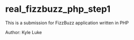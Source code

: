 # real_fizzbuzz_php_step1
This is a submission for FizzBuzz application written in PHP

Author: Kyle Luke
